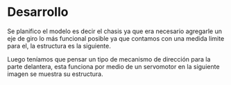 <h1>Desarrollo</h1>
Se planifico el modelo  es decir el chasis ya que era necesario agregarle un eje de giro  lo más funcional posible ya que contamos con una medida limite para el, la estructura es la siguiente.



<p>Luego teníamos que pensar un tipo de mecanismo de dirección para la parte delantera, esta funciona por medio de un servomotor en la siguiente imagen se muestra su estructura.</p>

